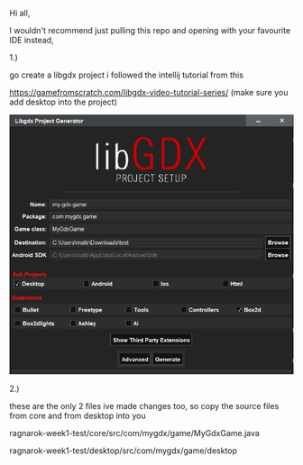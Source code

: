 Hi all,

I wouldn't recommend just pulling this repo and opening with your favourite IDE instead,

1.)

go create a libgdx project i followed the intellij tutorial from this

https://gamefromscratch.com/libgdx-video-tutorial-series/
(make sure you add desktop into the project)

![alt text](https://github.com/yourlow/ragnarok-week1-test/blob/master/setup.PNG?raw=true)

2.)

these are the only 2 files ive made changes too, so copy the source files from core
and from desktop into you

ragnarok-week1-test/core/src/com/mygdx/game/MyGdxGame.java

ragnarok-week1-test/desktop/src/com/mygdx/game/desktop